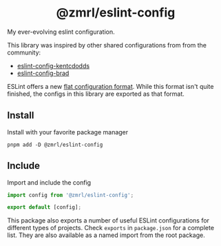 <h1 align="center">@zmrl/eslint-config</h1>

My ever-evolving eslint configuration.

This library was inspired by other shared configurations
from from the community:

- [eslint-config-kentcdodds](https://github.com/kentcdodds/eslint-config-kentcdodds)
- [eslint-config-brad](https://github.com/bradzacher/eslint-config-brad)

ESLint offers a new
[flat configuration format](https://eslint.org/docs/latest/user-guide/configuring/configuration-files-new).
While this format isn't quite finished, the configs in this library are exported
as that format.

## Install

Install with your favorite package manager

```shell
pnpm add -D @zmrl/eslint-config
```

## Include

Import and include the config

```js
import config from '@zmrl/eslint-config';

export default [config];
```

This package also exports a number of useful ESLint configurations
for different types of projects. Check `exports` in `package.json`
for a complete list. They are also available as a named import from the
root package.
